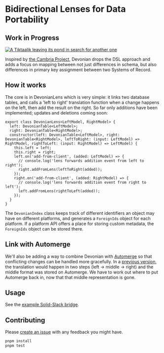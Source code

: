 # Bidirectional Lenses for Data Portability
## Work in Progress
[![A Tiktaalik leaving its pond in search for another one](https://cdn.mos.cms.futurecdn.net/fi8nrWxvEb5sowf5jkQ8RY-700-80.jpg.webp)](https://www.livescience.com/43596-devonian-period.html)

Inspired by [the Cambria Project](https://github.com/inkandswitch/cambria-project), Devonian drops the DSL approach and adds a focus on mapping between not just differences in schema, but also differences in primary key assignment between two Systems of Record.

## How it works
The core is in DevonianLens which is very simple: it links two database tables, and calls a 'left to right' translation function when a change happens on the left, then add the result on the right. So far only additions have been implemented; updates and deletions coming soon:
```
export class DevonianLens<LeftModel, RightModel> {
  left: DevonianTable<LeftModel>;
  right: DevonianTable<RightModel>;
  constructor(left: DevonianTable<LeftModel>, right: DevonianTable<RightModel>, leftToRight: (input: LeftModel) => RightModel, rightToLeft: (input: RightModel) => LeftModel) {
    this.left = left;
    this.right = right;
    left.on('add-from-client', (added: LeftModel) => {
      // console.log('lens forwards addition event from left to right');
      right.addFromLens(leftToRight(added));
    });
    right.on('add-from-client', (added: RightModel) => {
      // console.log('lens forwards addition event from right to left');
      left.addFromLens(rightToLeft(added));
    });
  }
}
```

The `DevonianIndex` class keeps track of different identifiers an object may have on different platforms, and generates a `ForeignIds` object for each platform. If a platform API offers a place for storing custom metadata, the `ForeignIds` object can be stored there.

## Link with Automerge
We'll also be adding a way to combine Devonian with [Automerge](https://automerge.org) so that conflicting changes can be handled more gracefully.
In a [previous version](https://github.com/tubsproject/reflector/blob/e01470d/README.md), the translation would happen in two steps (left -> middle -> right) and the middle format was stored on Automerge. We have to work out where to put Automerge back in, now that that middle representation is gone.

## Usage
See the [example Solid-Slack bridge](https://github.com/tubsproject/devonian/blob/main/examples/DevonianSolidSlackBridge.ts).

## Contributing
Please [create an issue](https://github.com/tubsproject/devonian/issues/new) with any feedback you might have.
```sh
pnpm install
pnpm test
```
